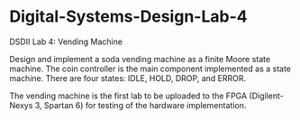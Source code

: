 # Digital-Systems-Design-Lab-4

DSDII Lab 4: Vending Machine

Design and implement a soda vending machine as a finite Moore state machine.
The coin controller is the main component implemented as a state machine.  There are four 
states: IDLE, HOLD, DROP, and ERROR.

The vending machine is the first lab to be uploaded to the FPGA (Digilent- Nexys 3, Spartan 6) 
for testing of the hardware implementation.
